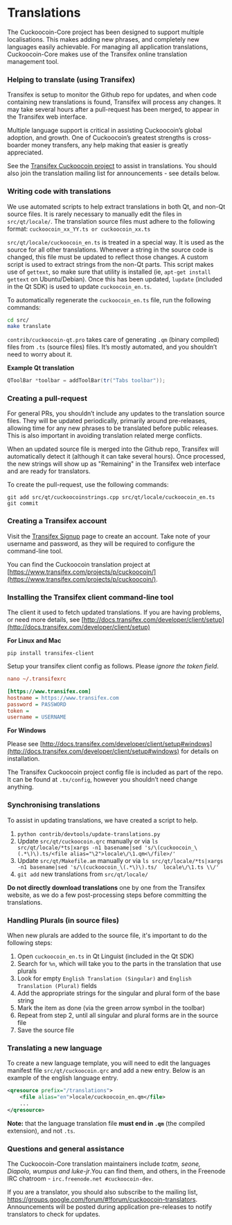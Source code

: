 Translations
============

The Cuckoocoin-Core project has been designed to support multiple localisations. This makes adding new phrases, and completely new languages easily achievable. For managing all application translations, Cuckoocoin-Core makes use of the Transifex online translation management tool.

### Helping to translate (using Transifex)
Transifex is setup to monitor the Github repo for updates, and when code containing new translations is found, Transifex will process any changes. It may take several hours after a pull-request has been merged, to appear in the Transifex web interface.

Multiple language support is critical in assisting Cuckoocoin’s global adoption, and growth. One of Cuckoocoin’s greatest strengths is cross-boarder money transfers, any help making that easier is greatly appreciated.

See the [Transifex Cuckoocoin project](https://www.transifex.com/projects/p/cuckoocoin/) to assist in translations. You should also join the translation mailing list for announcements - see details below.

### Writing code with translations
We use automated scripts to help extract translations in both Qt, and non-Qt source files. It is rarely necessary to manually edit the files in `src/qt/locale/`. The translation source files must adhere to the following format:
`cuckoocoin_xx_YY.ts or cuckoocoin_xx.ts`

`src/qt/locale/cuckoocoin_en.ts` is treated in a special way. It is used as the source for all other translations. Whenever a string in the source code is changed, this file must be updated to reflect those changes. A custom script is used to extract strings from the non-Qt parts. This script makes use of `gettext`, so make sure that utility is installed (ie, `apt-get install gettext` on Ubuntu/Debian). Once this has been updated, `lupdate` (included in the Qt SDK) is used to update `cuckoocoin_en.ts`.

To automatically regenerate the `cuckoocoin_en.ts` file, run the following commands:
```sh
cd src/
make translate
```

`contrib/cuckoocoin-qt.pro` takes care of generating `.qm` (binary compiled) files from `.ts` (source files) files. It’s mostly automated, and you shouldn’t need to worry about it.

**Example Qt translation**
```cpp
QToolBar *toolbar = addToolBar(tr("Tabs toolbar"));
```

### Creating a pull-request
For general PRs, you shouldn’t include any updates to the translation source files. They will be updated periodically, primarily around pre-releases, allowing time for any new phrases to be translated before public releases. This is also important in avoiding translation related merge conflicts.

When an updated source file is merged into the Github repo, Transifex will automatically detect it (although it can take several hours). Once processed, the new strings will show up as "Remaining" in the Transifex web interface and are ready for translators.

To create the pull-request, use the following commands:
```
git add src/qt/cuckoocoinstrings.cpp src/qt/locale/cuckoocoin_en.ts
git commit
```

### Creating a Transifex account
Visit the [Transifex Signup](https://www.transifex.com/signup/) page to create an account. Take note of your username and password, as they will be required to configure the command-line tool.

You can find the Cuckoocoin translation project at [https://www.transifex.com/projects/p/cuckoocoin/](https://www.transifex.com/projects/p/cuckoocoin/).

### Installing the Transifex client command-line tool
The client it used to fetch updated translations. If you are having problems, or need more details, see [http://docs.transifex.com/developer/client/setup](http://docs.transifex.com/developer/client/setup)

**For Linux and Mac**

`pip install transifex-client`

Setup your transifex client config as follows. Please *ignore the token field*.

```ini
nano ~/.transifexrc

[https://www.transifex.com]
hostname = https://www.transifex.com
password = PASSWORD
token =
username = USERNAME
```

**For Windows**

Please see [http://docs.transifex.com/developer/client/setup#windows](http://docs.transifex.com/developer/client/setup#windows) for details on installation.

The Transifex Cuckoocoin project config file is included as part of the repo. It can be found at `.tx/config`, however you shouldn’t need change anything.

### Synchronising translations
To assist in updating translations, we have created a script to help.

1. `python contrib/devtools/update-translations.py`
2. Update `src/qt/cuckoocoin.qrc` manually or via
   `ls src/qt/locale/*ts|xargs -n1 basename|sed 's/\(cuckoocoin_\(.*\)\).ts/<file alias="\2">locale\/\1.qm<\/file>/'`
3. Update `src/qt/Makefile.am` manually or via
   `ls src/qt/locale/*ts|xargs -n1 basename|sed 's/\(cuckoocoin_\(.*\)\).ts/  locale\/\1.ts \\/'`
4. `git add` new translations from `src/qt/locale/`

**Do not directly download translations** one by one from the Transifex website, as we do a few post-processing steps before committing the translations.

### Handling Plurals (in source files)
When new plurals are added to the source file, it's important to do the following steps:

1. Open `cuckoocoin_en.ts` in Qt Linguist (included in the Qt SDK)
2. Search for `%n`, which will take you to the parts in the translation that use plurals
3. Look for empty `English Translation (Singular)` and `English Translation (Plural)` fields
4. Add the appropriate strings for the singular and plural form of the base string
5. Mark the item as done (via the green arrow symbol in the toolbar)
6. Repeat from step 2, until all singular and plural forms are in the source file
7. Save the source file

### Translating a new language
To create a new language template, you will need to edit the languages manifest file `src/qt/cuckoocoin.qrc` and add a new entry. Below is an example of the english language entry.

```xml
<qresource prefix="/translations">
    <file alias="en">locale/cuckoocoin_en.qm</file>
    ...
</qresource>
```

**Note:** that the language translation file **must end in `.qm`** (the compiled extension), and not `.ts`.

### Questions and general assistance
The Cuckoocoin-Core translation maintainers include *tcatm, seone, Diapolo, wumpus and luke-jr*.You can find them, and others, in the Freenode IRC chatroom - `irc.freenode.net #cuckoocoin-dev`.

If you are a translator, you should also subscribe to the mailing list, https://groups.google.com/forum/#!forum/cuckoocoin-translators. Announcements will be posted during application pre-releases to notify translators to check for updates.
